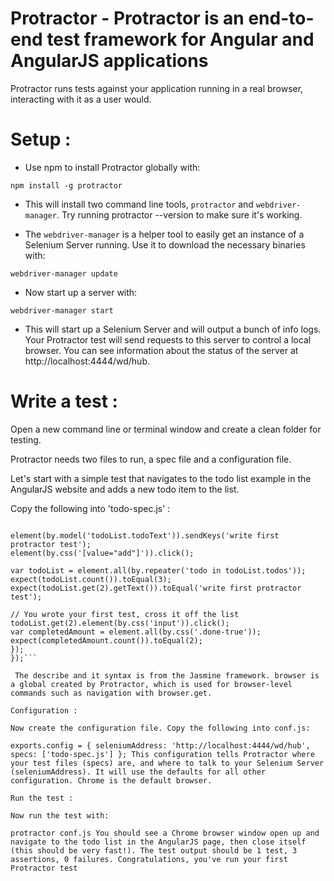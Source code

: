 # Protractor - Protractor is an end-to-end test framework for Angular and AngularJS applications

Protractor runs tests against your application running in a real browser, interacting with it as a user would.

# Setup :

* Use npm to install Protractor globally with:

```npm install -g protractor```

* This will install two command line tools, ```protractor``` and ```webdriver-manager```. Try running protractor --version to make sure it's working.

* The ```webdriver-manager``` is a helper tool to easily get an instance of a Selenium Server running. Use it to download the necessary binaries with:

```webdriver-manager update``` 

* Now start up a server with:

```webdriver-manager start```
* This will start up a Selenium Server and will output a bunch of info logs. Your Protractor test will send requests to this server to control a local browser. You can see information about the status of the server at http://localhost:4444/wd/hub.

# Write a test :

Open a new command line or terminal window and create a clean folder for testing.

Protractor needs two files to run, a spec file and a configuration file.

Let's start with a simple test that navigates to the todo list example in the AngularJS website and adds a new todo item to the list.

Copy the following into 'todo-spec.js' :

```describe('angularjs homepage todo list', function() { it('should add a todo', function() { browser.get('https://angularjs.org');

element(by.model('todoList.todoText')).sendKeys('write first protractor test');
element(by.css('[value="add"]')).click();

var todoList = element.all(by.repeater('todo in todoList.todos'));
expect(todoList.count()).toEqual(3);
expect(todoList.get(2).getText()).toEqual('write first protractor test');

// You wrote your first test, cross it off the list
todoList.get(2).element(by.css('input')).click();
var completedAmount = element.all(by.css('.done-true'));
expect(completedAmount.count()).toEqual(2);
}); 
});```

 The describe and it syntax is from the Jasmine framework. browser is a global created by Protractor, which is used for browser-level commands such as navigation with browser.get.

Configuration :

Now create the configuration file. Copy the following into conf.js:

exports.config = { seleniumAddress: 'http://localhost:4444/wd/hub', specs: ['todo-spec.js'] }; This configuration tells Protractor where your test files (specs) are, and where to talk to your Selenium Server (seleniumAddress). It will use the defaults for all other configuration. Chrome is the default browser.

Run the test :

Now run the test with:

protractor conf.js You should see a Chrome browser window open up and navigate to the todo list in the AngularJS page, then close itself (this should be very fast!). The test output should be 1 test, 3 assertions, 0 failures. Congratulations, you've run your first Protractor test
